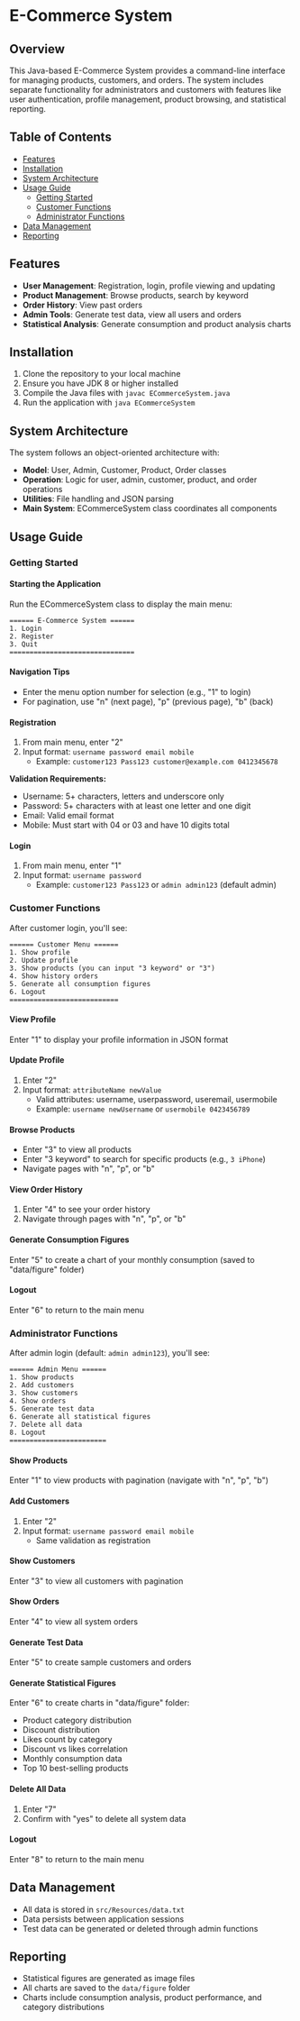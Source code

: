 # E-Commerce System

## Overview
This Java-based E-Commerce System provides a command-line interface for managing products, customers, and orders. The system includes separate functionality for administrators and customers with features like user authentication, profile management, product browsing, and statistical reporting.

## Table of Contents
- [Features](#features)
- [Installation](#installation)
- [System Architecture](#system-architecture)
- [Usage Guide](#usage-guide)
  - [Getting Started](#getting-started)
  - [Customer Functions](#customer-functions)
  - [Administrator Functions](#administrator-functions)
- [Data Management](#data-management)
- [Reporting](#reporting)

## Features
- **User Management**: Registration, login, profile viewing and updating
- **Product Management**: Browse products, search by keyword
- **Order History**: View past orders
- **Admin Tools**: Generate test data, view all users and orders
- **Statistical Analysis**: Generate consumption and product analysis charts

## Installation
1. Clone the repository to your local machine
2. Ensure you have JDK 8 or higher installed
3. Compile the Java files with `javac ECommerceSystem.java`
4. Run the application with `java ECommerceSystem`

## System Architecture
The system follows an object-oriented architecture with:
- **Model**: User, Admin, Customer, Product, Order classes
- **Operation**: Logic for user, admin, customer, product, and order operations
- **Utilities**: File handling and JSON parsing
- **Main System**: ECommerceSystem class coordinates all components

## Usage Guide

### Getting Started

#### Starting the Application
Run the ECommerceSystem class to display the main menu:
```
====== E-Commerce System ======
1. Login
2. Register
3. Quit
===============================
```

#### Navigation Tips
- Enter the menu option number for selection (e.g., "1" to login)
- For pagination, use "n" (next page), "p" (previous page), "b" (back)

#### Registration
1. From main menu, enter "2"
2. Input format: `username password email mobile`
   - Example: `customer123 Pass123 customer@example.com 0412345678`
   
**Validation Requirements:**
- Username: 5+ characters, letters and underscore only
- Password: 5+ characters with at least one letter and one digit
- Email: Valid email format
- Mobile: Must start with 04 or 03 and have 10 digits total

#### Login
1. From main menu, enter "1"
2. Input format: `username password`
   - Example: `customer123 Pass123` or `admin admin123` (default admin)

### Customer Functions

After customer login, you'll see:
```
====== Customer Menu ======
1. Show profile
2. Update profile
3. Show products (you can input "3 keyword" or "3")
4. Show history orders
5. Generate all consumption figures
6. Logout
===========================
```

#### View Profile
Enter "1" to display your profile information in JSON format

#### Update Profile
1. Enter "2"
2. Input format: `attributeName newValue`
   - Valid attributes: username, userpassword, useremail, usermobile
   - Example: `username newUsername` or `usermobile 0423456789`

#### Browse Products
- Enter "3" to view all products
- Enter "3 keyword" to search for specific products (e.g., `3 iPhone`)
- Navigate pages with "n", "p", or "b"

#### View Order History
1. Enter "4" to see your order history
2. Navigate through pages with "n", "p", or "b"

#### Generate Consumption Figures
Enter "5" to create a chart of your monthly consumption (saved to "data/figure" folder)

#### Logout
Enter "6" to return to the main menu

### Administrator Functions

After admin login (default: `admin admin123`), you'll see:
```
====== Admin Menu ======
1. Show products
2. Add customers
3. Show customers
4. Show orders
5. Generate test data
6. Generate all statistical figures
7. Delete all data
8. Logout
========================
```

#### Show Products
Enter "1" to view products with pagination (navigate with "n", "p", "b")

#### Add Customers
1. Enter "2"
2. Input format: `username password email mobile`
   - Same validation as registration

#### Show Customers
Enter "3" to view all customers with pagination

#### Show Orders
Enter "4" to view all system orders

#### Generate Test Data
Enter "5" to create sample customers and orders

#### Generate Statistical Figures
Enter "6" to create charts in "data/figure" folder:
- Product category distribution
- Discount distribution
- Likes count by category
- Discount vs likes correlation
- Monthly consumption data
- Top 10 best-selling products

#### Delete All Data
1. Enter "7"
2. Confirm with "yes" to delete all system data

#### Logout
Enter "8" to return to the main menu

## Data Management
- All data is stored in `src/Resources/data.txt`
- Data persists between application sessions
- Test data can be generated or deleted through admin functions

## Reporting
- Statistical figures are generated as image files
- All charts are saved to the `data/figure` folder
- Charts include consumption analysis, product performance, and category distributions
